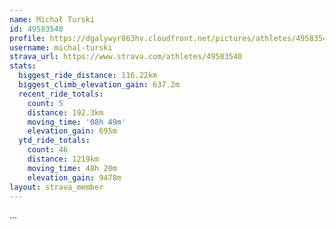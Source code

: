 ```yaml
---
name: Michał Turski
id: 49583540
profile: https://dgalywyr863hv.cloudfront.net/pictures/athletes/49583540/14729338/1/large.jpg
username: michal-turski
strava_url: https://www.strava.com/athletes/49583540
stats:
  biggest_ride_distance: 116.22km
  biggest_climb_elevation_gain: 637.2m
  recent_ride_totals:
    count: 5
    distance: 192.3km
    moving_time: '08h 49m'
    elevation_gain: 695m
  ytd_ride_totals:
    count: 46
    distance: 1219km
    moving_time: 48h 20m
    elevation_gain: 9478m
layout: strava_member
--- 
```

...
